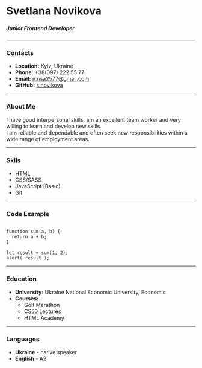 # Svetlana Novikova
##### Junior Frontend Developer
---

### Contacts
+ **Location:** Kyiv, Ukraine
+ **Phone:** +38(097) 222 55 77
+ **Email:** n.nsa2577@gmail.com
+ **GitHub:** [s.novikova](https://github.com/SvetaNo)
---

### About Me
I have good interpersonal skills, am an excellent team worker and very willing to learn and develop new skills.  
I am reliable and dependable and often seek new responsibilities within a wide range of employment areas.

---

### Skils
+ HTML
+ CSS/SASS
+ JavaScript (Basic)
+ Git
---

### Code Example
```

function sum(a, b) {
  return a + b;
}

let result = sum(1, 2);
alert( result );
```
--- 
### Education
+ **University:** Ukraine National Economic University, Economic
+ **Courses:**
    - GoIt Marathon
    - CS50 Lectures
    - HTML Academy

--- 
### Languages
+ **Ukraine** - native speaker
+ **English** - A2
